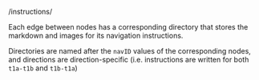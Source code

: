 /instructions/

Each edge between nodes has a corresponding directory that stores the markdown and images for its navigation instructions.

Directories are named after the `navID` values of the corresponding nodes, and directions are direction-specific (i.e. instructions are written for both `t1a-t1b` and `t1b-t1a`)
